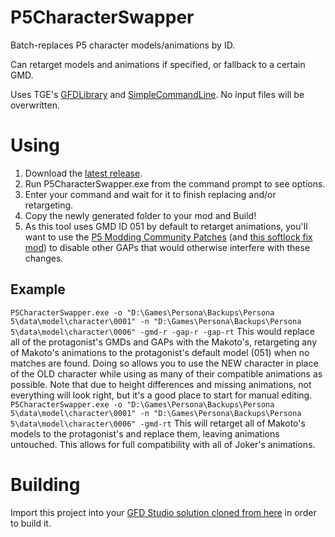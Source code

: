 # P5CharacterSwapper
Batch-replaces P5 character models/animations by ID.

Can retarget models and animations if specified, or fallback to a certain GMD.

Uses TGE's [GFDLibrary](https://github.com/ShrineFox/P5CharacterSwapper/releases) and [SimpleCommandLine](https://github.com/TGEnigma/SimpleCommandLine). No input files will be overwritten.

# Using
1. Download the [latest release](https://github.com/ShrineFox/P5CharacterSwapper/releases). 
2. Run P5CharacterSwapper.exe from the command prompt to see options.
3. Enter your command and wait for it to finish replacing and/or retargeting.
4. Copy the newly generated folder to your mod and Build!
5. As this tool uses GMD ID 051 by default to retarget animations, you'll want to use the [P5 Modding Community Patches](https://shrinefox.com/PatchCreator) (and [this softlock fix mod](https://cdn.discordapp.com/attachments/681270126657798295/765992608929021972/p5_community_patches_softlock_fix.7z)) to disable other GAPs that would otherwise interfere with these changes.
## Example
`P5CharacterSwapper.exe -o "D:\Games\Persona\Backups\Persona 5\data\model\character\0001" -n "D:\Games\Persona\Backups\Persona 5\data\model\character\0006" -gmd-r -gap-r -gap-rt`
This would replace all of the protagonist's GMDs and GAPs with the Makoto's, retargeting any of Makoto's animations to the protagonist's default model (051) when no matches are found. Doing so allows you to use the NEW character in place of the OLD character while using as many of their compatible animations as possible. Note that due to height differences and missing animations, not everything will look right, but it's a good place to start for manual editing.
`P5CharacterSwapper.exe -o "D:\Games\Persona\Backups\Persona 5\data\model\character\0001" -n "D:\Games\Persona\Backups\Persona 5\data\model\character\0006" -gmd-rt`
This will retarget all of Makoto's models to the protagonist's and replace them, leaving animations untouched. This allows for full compatibility with all of Joker's animations.
# Building
Import this project into your [GFD Studio solution cloned from here](https://github.com/TGEnigma/GFD-Studio) in order to build it.
